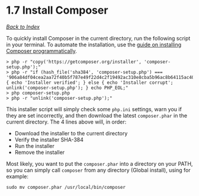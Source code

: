 # 1.7 Install Composer

[_Back to Index_](../README.md)

To quickly install Composer in the current directory, run the following script in your terminal. To automate the installation, use the [guide on installing Composer programmatically](https://getcomposer.org/doc/faqs/how-to-install-composer-programmatically.md).

```shell
> php -r "copy('https://getcomposer.org/installer', 'composer-setup.php');"
> php -r "if (hash_file('sha384', 'composer-setup.php') === '906a84df04cea2aa72f40b5f787e49f22d4c2f19492ac310e8cba5b96ac8b64115ac402c8cd292b8a03482574915d1a8') { echo 'Installer verified'; } else { echo 'Installer corrupt'; unlink('composer-setup.php'); } echo PHP_EOL;"
> php composer-setup.php
> php -r "unlink('composer-setup.php');"
```

This installer script will simply check some `php.ini` settings, warn you if they are set incorrectly, and then download the latest `composer.phar` in the current directory. The 4 lines above will, in order:

- Download the installer to the current directory
- Verify the installer SHA-384
- Run the installer
- Remove the installer

Most likely, you want to put the `composer.phar` into a directory on your PATH, so you can simply call `composer` from any directory (Global install), using for example:

```shell
sudo mv composer.phar /usr/local/bin/composer
```